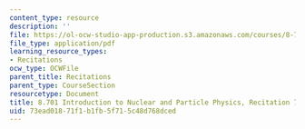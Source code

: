 ```yaml
---
content_type: resource
description: ''
file: https://ol-ocw-studio-app-production.s3.amazonaws.com/courses/8-701-introduction-to-nuclear-and-particle-physics-fall-2020/73ead01871f1b1fb5f715c48d768dced_MIT8_701f20_rec7.pdf
file_type: application/pdf
learning_resource_types:
- Recitations
ocw_type: OCWFile
parent_title: Recitations
parent_type: CourseSection
resourcetype: Document
title: 8.701 Introduction to Nuclear and Particle Physics, Recitation 7
uid: 73ead018-71f1-b1fb-5f71-5c48d768dced
---
```

